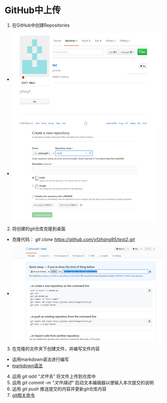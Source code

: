 # GitHub中上传
1. 在GitHub中创建Repositories  

+ <img src='./1.png' winth = '300' height = '300' div align = center>


+ <img src='./2.png' winth = '300' height = '300' div align = center>

2. 将创建的git仓库克隆到桌面  

+ 克隆代码： *git clone https://github.com/yfzhang95/test2.git*  

+ <img src='./3.png' winth = '300' height = '300' div align = center>  


3. 在克隆的文件夹下创建文件，并编写文件内容
+ 运用markdown语法进行编写
+ [markdown语法](https://www.jianshu.com/p/191d1e21f7ed)
4. 运用 *git add "文件名"* 将文件上传到仓库中
5. 运用 *git commit -m "文件描述"* 启动文本编辑器以便输入本次提交的说明
6. 运用 *git push* 推送提交的内容并更新git仓库内容  
7. [git相关命令](https://www.jianshu.com/p/15a4dee9c5df)